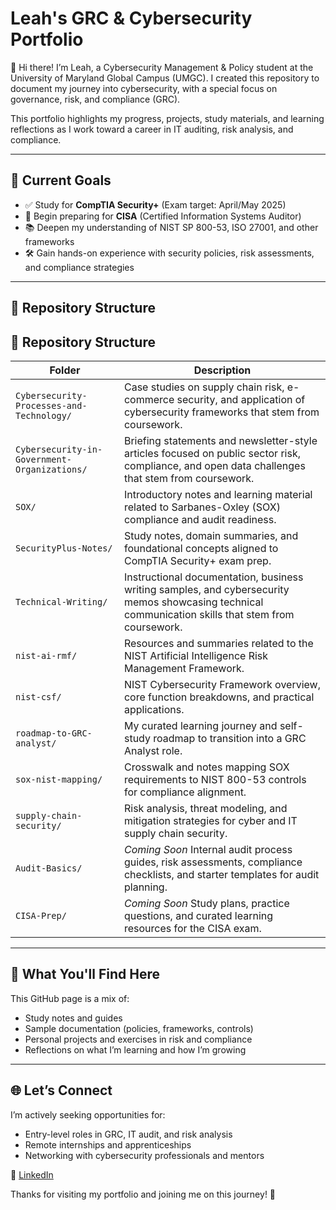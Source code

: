 # Leah's GRC & Cybersecurity Portfolio

👋 Hi there! I’m Leah, a Cybersecurity Management & Policy student at the University of Maryland Global Campus (UMGC). 
I created this repository to document my journey into cybersecurity, with a special focus on governance, risk, and compliance (GRC).

This portfolio highlights my progress, projects, study materials, and learning reflections as I work toward a career in IT auditing, risk analysis, and compliance.

---

## 🚀 Current Goals

- ✅ Study for **CompTIA Security+** (Exam target: April/May 2025)
- 📘 Begin preparing for **CISA** (Certified Information Systems Auditor)
- 📚 Deepen my understanding of NIST SP 800-53, ISO 27001, and other frameworks
- 🛠️ Gain hands-on experience with security policies, risk assessments, and compliance strategies

---

## 📂 Repository Structure

## 📁 Repository Structure

| Folder                            | Description |
|----------------------------------|-------------|
| `Cybersecurity-Processes-and-Technology/` | Case studies on supply chain risk, e-commerce security, and application of cybersecurity frameworks that stem from coursework. |
| `Cybersecurity-in-Government-Organizations/` | Briefing statements and newsletter-style articles focused on public sector risk, compliance, and open data challenges that stem from coursework. |
| `SOX/`                            | Introductory notes and learning material related to Sarbanes-Oxley (SOX) compliance and audit readiness. |
| `SecurityPlus-Notes/`            | Study notes, domain summaries, and foundational concepts aligned to CompTIA Security+ exam prep. |
| `Technical-Writing/`             | Instructional documentation, business writing samples, and cybersecurity memos showcasing technical communication skills that stem from coursework. |
| `nist-ai-rmf/`                   | Resources and summaries related to the NIST Artificial Intelligence Risk Management Framework. |
| `nist-csf/`                      | NIST Cybersecurity Framework overview, core function breakdowns, and practical applications. |
| `roadmap-to-GRC-analyst/`        | My curated learning journey and self-study roadmap to transition into a GRC Analyst role. |
| `sox-nist-mapping/`             | Crosswalk and notes mapping SOX requirements to NIST 800-53 controls for compliance alignment. |
| `supply-chain-security/`         | Risk analysis, threat modeling, and mitigation strategies for cyber and IT supply chain security. |
| `Audit-Basics/`                           | *Coming Soon* Internal audit process guides, risk assessments, compliance checklists, and starter templates for audit planning. |
| `CISA-Prep/`                              | *Coming Soon* Study plans, practice questions, and curated learning resources for the CISA exam. |

---

## 🧠 What You'll Find Here

This GitHub page is a mix of:
- Study notes and guides
- Sample documentation (policies, frameworks, controls)
- Personal projects and exercises in risk and compliance
- Reflections on what I’m learning and how I’m growing

---

## 🌐 Let’s Connect

I’m actively seeking opportunities for:
- Entry-level roles in GRC, IT audit, and risk analysis
- Remote internships and apprenticeships
- Networking with cybersecurity professionals and mentors

🔗 [LinkedIn](https://www.linkedin.com/in/leah-livingston-26692778/) 

Thanks for visiting my portfolio and joining me on this journey! 🚀
<!---
cyber-leah/cyber-leah is a ✨ special ✨ repository because its `README.md` (this file) appears on your GitHub profile.
You can click the Preview link to take a look at your changes.
--->
